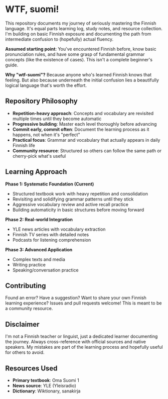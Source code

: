 # WTF, suomi!

This repository documents my journey of seriously mastering the Finnish language. It's equal parts learning log, study notes, and resource collection. I'm building on basic Finnish exposure and documenting the path from intermediate confusion to (hopefully) actual fluency.

**Assumed starting point**: You've encountered Finnish before, know basic pronunciation rules, and have some grasp of fundamental grammar concepts (like the existence of cases). This isn't a complete beginner's guide.

**Why "wtf-suomi"?** Because anyone who's learned Finnish knows that feeling. But also because underneath the initial confusion lies a beautifully logical language that's worth the effort.

## Repository Philosophy

- **Repetition-heavy approach**: Concepts and vocabulary are revisited multiple times until they become automatic
- **Progressive building**: Master each level thoroughly before advancing
- **Commit early, commit often**: Document the learning process as it happens, not when it's "perfect"
- **Practical focus**: Grammar and vocabulary that actually appears in daily Finnish life
- **Community resource**: Structured so others can follow the same path or cherry-pick what's useful

## Learning Approach

**Phase 1: Systematic Foundation (Current)**
- Structured textbook work with heavy repetition and consolidation
- Revisiting and solidifying grammar patterns until they stick
- Aggressive vocabulary review and active recall practice
- Building automaticity in basic structures before moving forward

**Phase 2: Real-world Integration**
- YLE news articles with vocabulary extraction
- Finnish TV series with detailed notes
- Podcasts for listening comprehension

**Phase 3: Advanced Application**
- Complex texts and media
- Writing practice
- Speaking/conversation practice

## Contributing

Found an error? Have a suggestion? Want to share your own Finnish learning experience? Issues and pull requests welcome! This is meant to be a community resource.

## Disclaimer

I'm not a Finnish teacher or linguist, just a dedicated learner documenting the journey. Always cross-reference with official sources and native speakers. My mistakes are part of the learning process and hopefully useful for others to avoid.

## Resources Used

- **Primary textbook**: Oma Suomi 1
- **News source**: YLE (Yleisradio) 
- **Dictionary**: Wiktionary, sanakirja
